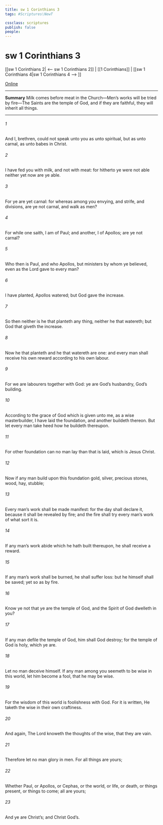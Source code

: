 ```yaml
---
title: sw 1 Corinthians 3
tags: #Scriptures\NewT

cssclass: scriptures
publish: false
people:
---
```


# sw 1 Corinthians 3
[[sw 1 Corinthians 2| <-- sw 1 Corinthians 2]] | [[1 Corinthians]] | [[sw 1 Corinthians 4|sw 1 Corinthians 4 --> ]]

[Online](https://churchofjesuschrist.org/study/scriptures/nt/1-cor/3?lang=eng)

---
__Summary__
Milk comes before meat in the Church—Men’s works will be tried by fire—The Saints are the temple of God, and if they are faithful, they will inherit all things.

---
###### 1 
And I, brethren, could not speak unto you as unto spiritual, but as unto carnal,  as unto babes in Christ.

###### 2 
I have fed you with milk, and not with meat: for hitherto ye were not able  neither yet now are ye able.

###### 3 
For ye are yet carnal: for whereas  among you envying, and strife, and divisions, are ye not carnal, and walk as men?

###### 4 
For while one saith, I am of Paul; and another, I  of Apollos; are ye not carnal?

###### 5 
Who then is Paul, and who  Apollos, but ministers by whom ye believed, even as the Lord gave to every man?

###### 6 
I have planted, Apollos watered; but God gave the increase.

###### 7 
So then neither is he that planteth any thing, neither he that watereth; but God that giveth the increase.

###### 8 
Now he that planteth and he that watereth are one: and every man shall receive his own reward according to his own labour.

###### 9 
For we are labourers together with God: ye are God’s husbandry,  God’s building.

###### 10 
According to the grace of God which is given unto me, as a wise masterbuilder, I have laid the foundation, and another buildeth thereon. But let every man take heed how he buildeth thereupon.

###### 11 
For other foundation can no man lay than that is laid, which is Jesus Christ.

###### 12 
Now if any man build upon this foundation gold, silver, precious stones, wood, hay, stubble;

###### 13 
Every man’s work shall be made manifest: for the day shall declare it, because it shall be revealed by fire; and the fire shall try every man’s work of what sort it is.

###### 14 
If any man’s work abide which he hath built thereupon, he shall receive a reward.

###### 15 
If any man’s work shall be burned, he shall suffer loss: but he himself shall be saved; yet so as by fire.

###### 16 
Know ye not that ye are the temple of God, and  the Spirit of God dwelleth in you?

###### 17 
If any man defile the temple of God, him shall God destroy; for the temple of God is holy, which  ye are.

###### 18 
Let no man deceive himself. If any man among you seemeth to be wise in this world, let him become a fool, that he may be wise.

###### 19 
For the wisdom of this world is foolishness with God. For it is written, He taketh the wise in their own craftiness.

###### 20 
And again, The Lord knoweth the thoughts of the wise, that they are vain.

###### 21 
Therefore let no man glory in men. For all things are yours;

###### 22 
Whether Paul, or Apollos, or Cephas, or the world, or life, or death, or things present, or things to come; all are yours;

###### 23 
And ye are Christ’s; and Christ  God’s.

